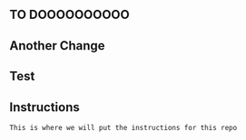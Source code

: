 ## TO DOOOOOOOOOO
## Another Change
## Test

## Instructions
    This is where we will put the instructions for this repo